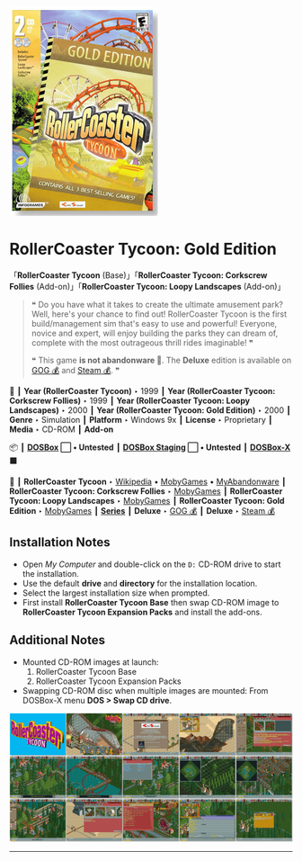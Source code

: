 ![](Thumbnail.png "application-thumbnail")

# RollerCoaster Tycoon: Gold Edition

「**RollerCoaster Tycoon** (Base)」「**RollerCoaster Tycoon: Corkscrew Follies** (Add-on)」「**RollerCoaster Tycoon: Loopy Landscapes** (Add-on)」

> ❝ Do you have what it takes to create the ultimate amusement park? Well, here's your chance to find out! RollerCoaster Tycoon is the first build/management sim that's easy to use and powerful! Everyone, novice and expert, will enjoy building the parks they can dream of, complete with the most outrageous thrill rides imaginable! ❞
>
> ❝ This game **is not abandonware 🚫**. The **Deluxe** edition is available on [GOG 💰](https://gog.com/en/game/rollercoaster_tycoon_deluxe) and [Steam 💰](https://store.steampowered.com/app/285310/RollerCoaster_Tycoon_Deluxe/). ❞
>

📌 ┃ **Year (RollerCoaster Tycoon)** ‣ 1999 ┃ **Year (RollerCoaster Tycoon: Corkscrew Follies)** ‣ 1999 ┃ **Year (RollerCoaster Tycoon: Loopy Landscapes)** ‣ 2000 ┃ **Year (RollerCoaster Tycoon: Gold Edition)** ‣ 2000 ┃ **Genre** ‣ Simulation ┃ **Platform** ‣ Windows 9x ┃ **License** ‣ Proprietary ┃ **Media** ‣ CD-ROM ┃ **Add-on** 

📦 ┃ **[DOSBox](https://www.dosbox.com/) ⬜ • Untested** ┃ **[DOSBox Staging](https://dosbox-staging.github.io/) ⬜ • Untested** ┃ **[DOSBox-X](https://dosbox-x.com/) 🟩** 

📎 ┃ **RollerCoaster Tycoon** ‣ [Wikipedia](https://en.wikipedia.org/wiki/RollerCoaster_Tycoon_(video_game)) • [MobyGames](https://www.mobygames.com/game/288/rollercoaster-tycoon/) • [MyAbandonware](https://www.myabandonware.com/game/rollercoaster-tycoon-d2k) ┃ **RollerCoaster Tycoon: Corkscrew Follies** ‣ [MobyGames](https://www.mobygames.com/game/1034/rollercoaster-tycoon-corkscrew-follies/) ┃ **RollerCoaster Tycoon: Loopy Landscapes** ‣ [MobyGames](https://www.mobygames.com/game/2599/rollercoaster-tycoon-loopy-landscapes/) ┃ **RollerCoaster Tycoon: Gold Edition** ‣ [MobyGames](https://www.mobygames.com/game/6260/rollercoaster-tycoon-gold-edition/) ┃ **[Series](https://en.wikipedia.org/wiki/RollerCoaster_Tycoon)** ┃ **Deluxe** ‣ [GOG 💰](https://gog.com/en/game/rollercoaster_tycoon_deluxe) ┃ **Deluxe** ‣ [Steam 💰](https://store.steampowered.com/app/285310/RollerCoaster_Tycoon_Deluxe/) 

## Installation Notes
- Open *My Computer* and double-click on the `D:` CD-ROM drive to start the installation.
- Use the default **drive** and **directory** for the installation location.
- Select the largest installation size when prompted.
- First install **RollerCoaster Tycoon Base** then swap CD-ROM image to **RollerCoaster Tycoon Expansion Packs** and install the add-ons.

## Additional Notes
- Mounted CD-ROM images at launch:
  1. RollerCoaster Tycoon Base
  2. RollerCoaster Tycoon Expansion Packs
- Swapping CD-ROM disc when multiple images are mounted: From DOSBox-X menu **DOS > Swap CD drive**.

![](Montage.png "RollerCoaster Tycoon: Gold Edition")

---

